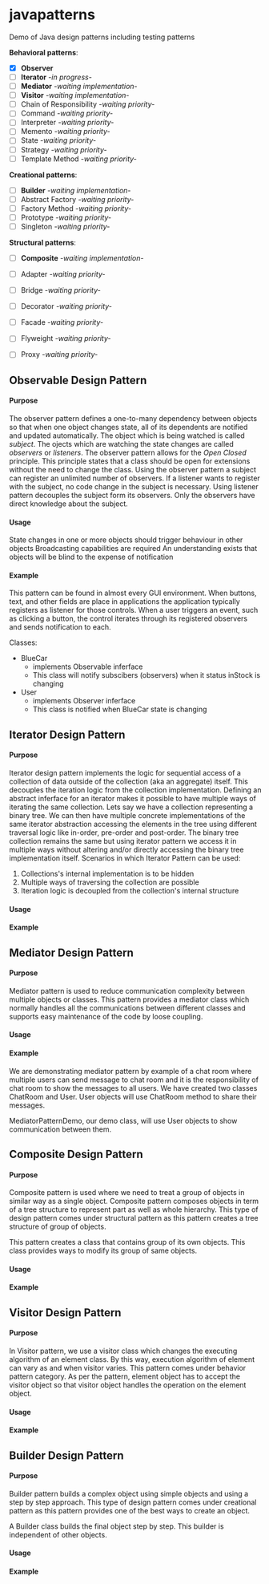 # javapatterns


Demo of Java design patterns including testing patterns

**Behavioral patterns**:

* [x] **Observer**
* [ ] **Iterator** _-in progress-_
* [ ] **Mediator** _-waiting implementation-_
* [ ] **Visitor** _-waiting implementation-_
* [ ] Chain of Responsibility _-waiting priority-_
* [ ] Command _-waiting priority-_
* [ ] Interpreter _-waiting priority-_
* [ ] Memento _-waiting priority-_
* [ ] State _-waiting priority-_
* [ ] Strategy _-waiting priority-_
* [ ] Template Method _-waiting priority-_

**Creational patterns**:

* [ ] **Builder** _-waiting implementation-_
* [ ] Abstract Factory _-waiting priority-_
* [ ] Factory Method _-waiting priority-_
* [ ] Prototype _-waiting priority-_
* [ ] Singleton _-waiting priority-_

**Structural patterns**:

* [ ] **Composite** _-waiting implementation-_
* [ ] Adapter _-waiting priority-_
* [ ] Bridge _-waiting priority-_
* [ ] Decorator _-waiting priority-_
* [ ] Facade _-waiting priority-_
* [ ] Flyweight _-waiting priority-_
* [ ] Proxy _-waiting priority-_




## Observable Design Pattern

#### Purpose
The observer pattern defines a one-to-many dependency between objects so that when one object changes state, all of its dependents are notified and updated automatically.
The object which is being watched is called _subject_. The ojects which are watching the state changes are called _observers_ or _listeners_.
The observer pattern allows for the _Open Closed_ principle. This principle states that a class should be open for extensions without the need to change the class.
Using the observer pattern a subject can register an unlimited number of observers. If a listener wants to register with the subject, no code change in the subject is necessary.
Using listener pattern decouples the subject form its observers. Only the observers have direct knowledge about the subject.
#### Usage
State changes in one or more objects should trigger behaviour in other objects
Broadcasting capabilities are required
An understanding exists that objects will be blind to the expense of notification
#### Example
This pattern can be found in almost every GUI environment. When buttons, text, and other fields are place in applications the application typically registers as listener for those controls.
When a user triggers an event, such as clicking a button, the control iterates through its registered observers and sends notification to each.

Classes:

* BlueCar
  * implements Observable inferface
  * This class will notify subscibers (observers) when it status inStock is changing
* User
  * implements Observer inferface
  * This class is notified when BlueCar state is changing

## Iterator Design Pattern

#### Purpose
Iterator design pattern implements the logic for sequential access of a collection of data outside of the collection (aka an aggregate) itself. This decouples the iteration logic from the collection implementation.
Defining an abstract inferface for an iterator makes it possible to have multiple ways of iterating the same collection. Lets say we have a collection representing a binary tree. We can then have multiple concrete implementations of the same iterator abstraction accessing the elements in the tree using different traversal logic like in-order, pre-order and post-order. The binary tree collection remains the same but using iterator pattern we access it in multiple ways without altering and/or directly accessing the binary tree implementation itself.
Scenarios in which Iterator Pattern can be used:

1. Collections's internal implementation is to be hidden
2. Multiple ways of traversing the collection are possible
3. Iteration logic is decoupled from the collection's internal structure

#### Usage

#### Example

## Mediator Design Pattern

#### Purpose
Mediator pattern is used to reduce communication complexity between multiple objects or classes.
This pattern provides a mediator class which normally handles all the communications between different classes and supports easy maintenance of the code by loose coupling.
#### Usage

#### Example
We are demonstrating mediator pattern by example of a chat room where multiple users can send message to chat room and it is the responsibility of chat room to show the messages to all users. We have created two classes ChatRoom and User. User objects will use ChatRoom method to share their messages.

MediatorPatternDemo, our demo class, will use User objects to show communication between them.

## Composite Design Pattern

#### Purpose
Composite pattern is used where we need to treat a group of objects in similar way as a single object. Composite pattern composes objects in term of a tree structure to represent part as well as whole hierarchy. This type of design pattern comes under structural pattern as this pattern creates a tree structure of group of objects.

This pattern creates a class that contains group of its own objects. This class provides ways to modify its group of same objects.

#### Usage

#### Example

## Visitor Design Pattern

#### Purpose
In Visitor pattern, we use a visitor class which changes the executing algorithm of an element class. By this way, execution algorithm of element can vary as and when visitor varies. This pattern comes under behavior pattern category. As per the pattern, element object has to accept the visitor object so that visitor object handles the operation on the element object.

#### Usage

#### Example

## Builder Design Pattern

#### Purpose
Builder pattern builds a complex object using simple objects and using a step by step approach. This type of design pattern comes under creational pattern as this pattern provides one of the best ways to create an object.

A Builder class builds the final object step by step. This builder is independent of other objects.

#### Usage

#### Example

